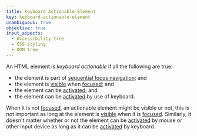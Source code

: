 ```yaml
---
title: Keyboard Actionable Element
key: keyboard-actionable-element
unambiguous: true
objective: true
input_aspects:
  - Accessibility tree
  - CSS styling
  - DOM tree
---
```


An HTML element is _keyboard actionable_ if all the following are true:

- the element is part of [sequential focus navigation][]; and
- the element is [visible][] when [focused][]; and
- the element can be [activated][]; and
- the element can be [activated][] by use of keyboard.

When it is not [focused][], an actionable element might be visible or not, this is not important as long at the element is [visible][] when it is [focused][]. Similarly, it doesn't matter whether or not the element can be [activated][] by mouse or other input device as long as it can be [activated][] by keyboard.

[activated]: https://html.spec.whatwg.org/#activation 'HTML definition of Activation'
[focused]: https://html.spec.whatwg.org/#focused 'HTML definition of Focused'
[sequential focus navigation]: https://html.spec.whatwg.org/multipage/interaction.html#sequential-focus-navigation 'HTML definition of Sequential Focus Navigation'
[visible]: #visible 'Definition of Visible'
